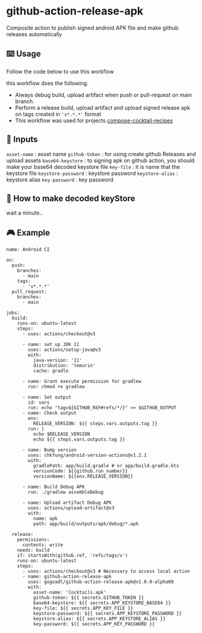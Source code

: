 # github-action-release-apk

Composite action to publish signed android APK file and make github releases automatically

## ⌨️ Usage

Follow the code below to use this workflow

this workflow does the following.

+ Always debug build, upload artifact when push or pull-request on main branch.
+ Perform a release build, upload artifact and upload signed release apk on tags created in ``'v*.*.*'`` format
+ This workflow was used for projects
[compose-cocktail-recipes](https://github.com/gogoadl/compose-cocktail-recipes)


## 🎹 Inputs

``asset-name`` : asset name
``github-token`` : for using create github Releases and upload assets
``base64-keystore`` : to signing apk on github action, you should make your base64 decoded keystore file
``key-file`` : it is name that the keystore file
``keystore-password`` : keystore password
``keystore-alias`` : keystore alias
``key-password`` : key password

## 🎸 How to make decoded keyStore

wait a minute..

## 🎮 Example

```
name: Android CI

on:
  push:
    branches:
      - main
    tags:
      - 'v*.*.*'
  pull_request:
    branches:
      - main

jobs:
  build:
    runs-on: ubuntu-latest
    steps:
      - uses: actions/checkout@v3

      - name: set up JDK 11
        uses: actions/setup-java@v3
        with:
          java-version: '11'
          distribution: 'temurin'
          cache: gradle

      - name: Grant execute permission for gradlew
        run: chmod +x gradlew

      - name: Set output
        id: vars
        run: echo "tag=${GITHUB_REF#refs/*/}" >> $GITHUB_OUTPUT
      - name: Check output
        env:
          RELEASE_VERSION: ${{ steps.vars.outputs.tag }}
        run: |
          echo $RELEASE_VERSION
          echo ${{ steps.vars.outputs.tag }}

      - name: Bump version
        uses: chkfung/android-version-actions@v1.2.1
        with:
          gradlePath: app/build.gradle # or app/build.gradle.kts
          versionCode: ${{github.run_number}}
          versionName: ${{env.RELEASE_VERSION}}

      - name: Build Debug APK
        run: ./gradlew assembleDebug

      - name: Upload artifact Debug APK
        uses: actions/upload-artifact@v3
        with:
          name: apk
          path: app/build/outputs/apk/debug/*.apk

  release:
    permissions:
      contents: write
    needs: build
    if: startsWith(github.ref, 'refs/tags/v')
    runs-on: ubuntu-latest
    steps:
      - uses: actions/checkout@v3 # Necessary to access local action
      - name: github-action-release-apk
        uses: gogoadl/github-action-release-apk@v1.0.0-alpha09
        with:
          asset-name: 'Cocktails.apk'
          github-token: ${{ secrets.GITHUB_TOKEN }}
          base64-keystore: ${{ secrets.APP_KEYSTORE_BASE64 }}
          key-file: ${{ secrets.APP_KEY_FILE }}
          keystore-password: ${{ secrets.APP_KEYSTORE_PASSWORD }}
          keystore-alias: ${{ secrets.APP_KEYSTORE_ALIAS }}
          key-password: ${{ secrets.APP_KEY_PASSWORD }}
```
